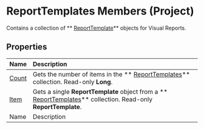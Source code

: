 
# ReportTemplates Members (Project)
 Contains a collection of ** [ReportTemplate](bea2838c-60b1-f33d-1b3d-a12382bbeca6.md)** objects for Visual Reports.

## Properties



|**Name**|**Description**|
|:-----|:-----|
| [Count](fcd124b1-b194-a54c-2910-7d4cd0b87055.md)|Gets the number of items in the  ** [ReportTemplates](01928892-d57c-8344-05db-d95008b4ba74.md)** collection. Read-only **Long**.|
| [Item](5b26a22e-34ec-4c5c-4adb-d3b43513d62e.md)|Gets a single  **ReportTemplate** object from a ** [ReportTemplates](01928892-d57c-8344-05db-d95008b4ba74.md)** collection. Read-only **ReportTemplate**.|
|Name|Description|
